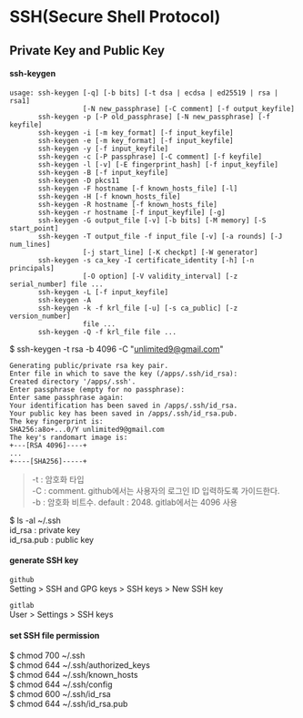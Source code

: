 # SSH(Secure Shell Protocol)

## Private Key and Public Key

#### ssh-keygen
```
usage: ssh-keygen [-q] [-b bits] [-t dsa | ecdsa | ed25519 | rsa | rsa1]
                  [-N new_passphrase] [-C comment] [-f output_keyfile]
       ssh-keygen -p [-P old_passphrase] [-N new_passphrase] [-f keyfile]
       ssh-keygen -i [-m key_format] [-f input_keyfile]
       ssh-keygen -e [-m key_format] [-f input_keyfile]
       ssh-keygen -y [-f input_keyfile]
       ssh-keygen -c [-P passphrase] [-C comment] [-f keyfile]
       ssh-keygen -l [-v] [-E fingerprint_hash] [-f input_keyfile]
       ssh-keygen -B [-f input_keyfile]
       ssh-keygen -D pkcs11
       ssh-keygen -F hostname [-f known_hosts_file] [-l]
       ssh-keygen -H [-f known_hosts_file]
       ssh-keygen -R hostname [-f known_hosts_file]
       ssh-keygen -r hostname [-f input_keyfile] [-g]
       ssh-keygen -G output_file [-v] [-b bits] [-M memory] [-S start_point]
       ssh-keygen -T output_file -f input_file [-v] [-a rounds] [-J num_lines]
                  [-j start_line] [-K checkpt] [-W generator]
       ssh-keygen -s ca_key -I certificate_identity [-h] [-n principals]
                  [-O option] [-V validity_interval] [-z serial_number] file ...
       ssh-keygen -L [-f input_keyfile]
       ssh-keygen -A
       ssh-keygen -k -f krl_file [-u] [-s ca_public] [-z version_number]
                  file ...
       ssh-keygen -Q -f krl_file file ...
```

$ ssh-keygen -t rsa -b 4096 -C "unlimited9@gmail.com"
```
Generating public/private rsa key pair.
Enter file in which to save the key (/apps/.ssh/id_rsa): 
Created directory '/apps/.ssh'.
Enter passphrase (empty for no passphrase): 
Enter same passphrase again: 
Your identification has been saved in /apps/.ssh/id_rsa.
Your public key has been saved in /apps/.ssh/id_rsa.pub.
The key fingerprint is:
SHA256:a8o+...0/Y unlimited9@gmail.com
The key's randomart image is:
+---[RSA 4096]----+
...
+----[SHA256]-----+
```
>-t : 암호화 타입  
>-C : comment. github에서는 사용자의 로그인 ID 입력하도록 가이드한다.  
>-b : 암호화 비트수. default : 2048. gitlab에서는 4096 사용

$ ls -al ~/.ssh  
id_rsa      : private key  
id_rsa.pub  : public key

#### generate SSH key
`github`  
Setting > SSH and GPG keys > SSH keys > New SSH key

`gitlab`  
User > Settings > SSH keys


#### set SSH file permission
$ chmod 700 ~/.ssh  
$ chmod 644 ~/.ssh/authorized_keys  
$ chmod 644 ~/.ssh/known_hosts  
$ chmod 644 ~/.ssh/config  
$ chmod 600 ~/.ssh/id_rsa  
$ chmod 644 ~/.ssh/id_rsa.pub

